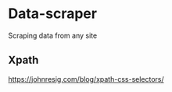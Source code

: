 # Data-scraper
Scraping data from any site

## Xpath
https://johnresig.com/blog/xpath-css-selectors/
